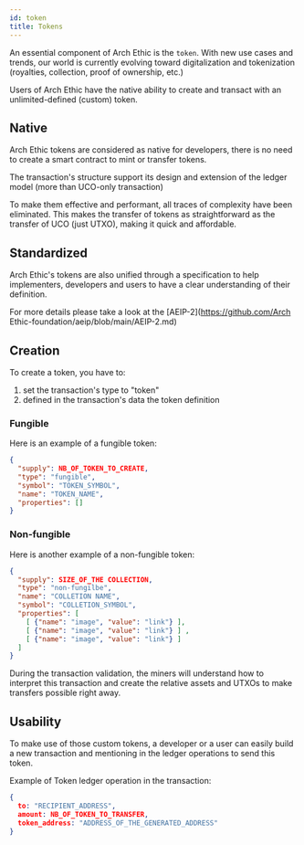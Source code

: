 ```yaml
---
id: token
title: Tokens
---
```


An essential component of Arch Ethic is the `token`.
With new use cases and trends, our world is currently evolving toward digitalization and tokenization (royalties, collection, proof of ownership, etc.)

Users of Arch Ethic have the native ability to create and transact with an unlimited-defined (custom) token.

## Native 

Arch Ethic tokens are considered as native  for developers, there is no need to create a smart contract to mint or transfer tokens.

The transaction's structure support  its design  and extension of the ledger model (more than UCO-only transaction)

To make them effective and performant, all traces of complexity have been eliminated. This makes the transfer of tokens as straightforward as the transfer of UCO (just UTXO), making it quick and affordable.

## Standardized

Arch Ethic's tokens are also unified through a specification to help implementers, developers and users to have a clear understanding of their definition.

For more details please take a look at the [AEIP-2](https://github.com/Arch Ethic-foundation/aeip/blob/main/AEIP-2.md)

## Creation

To create a token, you have to:
1. set the transaction's type to "token"
2. defined in the transaction's data the token definition

### Fungible

Here is an example of a fungible token: 
```json
{
  "supply": NB_OF_TOKEN_TO_CREATE,
  "type": "fungible",
  "symbol": "TOKEN_SYMBOL",
  "name": "TOKEN_NAME",
  "properties": []
}
```

### Non-fungible

Here is another example of a non-fungible token: 
```json
{
  "supply": SIZE_OF_THE COLLECTION,
  "type": "non-fungilbe",
  "name": "COLLETION NAME",
  "symbol": "COLLETION_SYMBOL",
  "properties": [
    [ {"name": "image", "value": "link"} ],
    [ {"name": "image", "value": "link"} ] ,
    [ {"name": "image", "value": "link"} ] 
  ]
}
```

During the transaction validation, the miners will understand how to interpret this transaction and create the relative assets and UTXOs to make transfers possible right away.

## Usability

To make use of those custom tokens, a developer or a user can easily build a new transaction and mentioning in the ledger operations to send this token.

Example of Token ledger operation in the transaction:
```JSON
{
  to: "RECIPIENT_ADDRESS",
  amount: NB_OF_TOKEN_TO_TRANSFER,
  token_address: "ADDRESS_OF_THE_GENERATED_ADDRESS"
} 
```